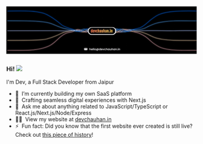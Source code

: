 <h1 align="center">
  <img src="https://github.com/DevChauhan5/DevChauhan5/blob/main/dev-profile-banner.gif" alt="Dev Chauhan" />
</h1>


### Hi! <a href="https://www.gautamkrishnar.com/"><img src="https://media.giphy.com/media/hvRJCLFzcasrR4ia7z/giphy.gif" width="2%"></a>  
I'm Dev, a Full Stack Developer from Jaipur

- 🔭 &nbsp;I’m currently building my own SaaS platform
- 🌱 &nbsp;Crafting seamless digital experiences with Next.js
- 💬 &nbsp;Ask me about anything related to JavaScript/TypeScript or React.js/Next.js/Node/Express
- 👨‍💻 &nbsp;View my website at [devchauhan.in](https://www.devchauhan.in)
- ⚡ &nbsp;Fun fact: Did you know that the first website ever created is still live? Check out [this piece of history](http://info.cern.ch/)!
